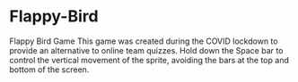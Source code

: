 # Flappy-Bird
Flappy Bird Game
This game was created during the COVID lockdown to provide an alternative to online team quizzes.
Hold down the Space bar to control the vertical movement of the sprite, avoiding the bars at the top and bottom of the screen.
